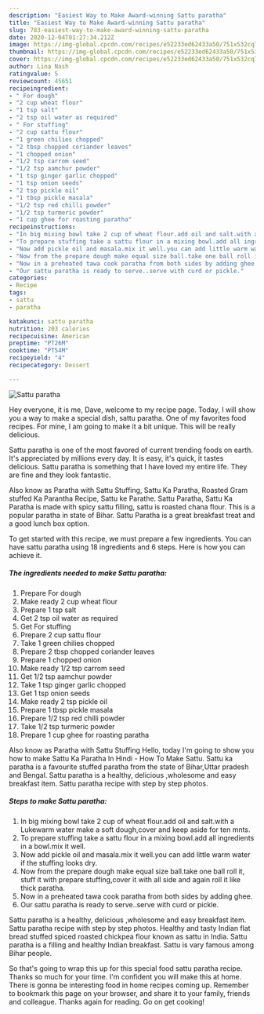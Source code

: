 ```yaml
---
description: "Easiest Way to Make Award-winning Sattu paratha"
title: "Easiest Way to Make Award-winning Sattu paratha"
slug: 783-easiest-way-to-make-award-winning-sattu-paratha
date: 2020-12-04T01:27:34.212Z
image: https://img-global.cpcdn.com/recipes/e52233ed62433a50/751x532cq70/sattu-paratha-recipe-main-photo.jpg
thumbnail: https://img-global.cpcdn.com/recipes/e52233ed62433a50/751x532cq70/sattu-paratha-recipe-main-photo.jpg
cover: https://img-global.cpcdn.com/recipes/e52233ed62433a50/751x532cq70/sattu-paratha-recipe-main-photo.jpg
author: Lina Nash
ratingvalue: 5
reviewcount: 45651
recipeingredient:
- " For dough"
- "2 cup wheat flour"
- "1 tsp salt"
- "2 tsp oil water as required"
- " For stuffing"
- "2 cup sattu flour"
- "1 green chilies chopped"
- "2 tbsp chopped coriander leaves"
- "1 chopped onion"
- "1/2 tsp carrom seed"
- "1/2 tsp aamchur powder"
- "1 tsp ginger garlic chopped"
- "1 tsp onion seeds"
- "2 tsp pickle oil"
- "1 tbsp pickle masala"
- "1/2 tsp red chilli powder"
- "1/2 tsp turmeric powder"
- "1 cup ghee for roasting paratha"
recipeinstructions:
- "In big mixing bowl take 2 cup of wheat flour.add oil and salt.with a Lukewarm water make a soft dough,cover and keep aside for ten mnts."
- "To prepare stuffing take a sattu flour in a mixing bowl.add all ingredients in a bowl.mix it well."
- "Now add pickle oil and masala.mix it well.you can add little warm water if the stuffing looks dry."
- "Now from the prepare dough make equal size ball.take one ball roll it, stuff it with prepare stuffing,cover it with all side and again roll it like thick paratha."
- "Now in a preheated tawa cook paratha from both sides by adding ghee."
- "Our sattu paratha is ready to serve..serve with curd or pickle."
categories:
- Recipe
tags:
- sattu
- paratha

katakunci: sattu paratha 
nutrition: 203 calories
recipecuisine: American
preptime: "PT26M"
cooktime: "PT54M"
recipeyield: "4"
recipecategory: Dessert

---
```



![Sattu paratha](https://img-global.cpcdn.com/recipes/e52233ed62433a50/751x532cq70/sattu-paratha-recipe-main-photo.jpg)

Hey everyone, it is me, Dave, welcome to my recipe page. Today, I will show you a way to make a special dish, sattu paratha. One of my favorites food recipes. For mine, I am going to make it a bit unique. This will be really delicious.

Sattu paratha is one of the most favored of current trending foods on earth. It's appreciated by millions every day. It is easy, it's quick, it tastes delicious. Sattu paratha is something that I have loved my entire life. They are fine and they look fantastic.

Also know as Paratha with Sattu Stuffing, Sattu Ka Paratha, Roasted Gram stuffed Ka Parantha Recipe, Sattu ke Parathe. Sattu Paratha, Sattu Ka Paratha is made with spicy sattu filling, sattu is roasted chana flour. This is a popular paratha in state of Bihar. Sattu Paratha is a great breakfast treat and a good lunch box option.


To get started with this recipe, we must prepare a few ingredients. You can have sattu paratha using 18 ingredients and 6 steps. Here is how you can achieve it.

<!--inarticleads1-->

##### The ingredients needed to make Sattu paratha:

1. Prepare  For dough
1. Make ready 2 cup wheat flour
1. Prepare 1 tsp salt
1. Get 2 tsp oil water as required
1. Get  For stuffing
1. Prepare 2 cup sattu flour
1. Take 1 green chilies chopped
1. Prepare 2 tbsp chopped coriander leaves
1. Prepare 1 chopped onion
1. Make ready 1/2 tsp carrom seed
1. Get 1/2 tsp aamchur powder
1. Take 1 tsp ginger garlic chopped
1. Get 1 tsp onion seeds
1. Make ready 2 tsp pickle oil
1. Prepare 1 tbsp pickle masala
1. Prepare 1/2 tsp red chilli powder
1. Take 1/2 tsp turmeric powder
1. Prepare 1 cup ghee for roasting paratha


Also know as Paratha with Sattu Stuffing Hello, today I&#39;m going to show you how to make Sattu Ka Paratha In Hindi - How To Make Sattu. Sattu ka paratha is a favourite stuffed paratha from the state of Bihar,Uttar pradesh and Bengal. Sattu paratha is a healthy, delicious ,wholesome and easy breakfast item. Sattu paratha recipe with step by step photos. 

<!--inarticleads2-->

##### Steps to make Sattu paratha:

1. In big mixing bowl take 2 cup of wheat flour.add oil and salt.with a Lukewarm water make a soft dough,cover and keep aside for ten mnts.
1. To prepare stuffing take a sattu flour in a mixing bowl.add all ingredients in a bowl.mix it well.
1. Now add pickle oil and masala.mix it well.you can add little warm water if the stuffing looks dry.
1. Now from the prepare dough make equal size ball.take one ball roll it, stuff it with prepare stuffing,cover it with all side and again roll it like thick paratha.
1. Now in a preheated tawa cook paratha from both sides by adding ghee.
1. Our sattu paratha is ready to serve..serve with curd or pickle.


Sattu paratha is a healthy, delicious ,wholesome and easy breakfast item. Sattu paratha recipe with step by step photos. Healthy and tasty Indian flat bread stuffed spiced roasted chickpea flour known as sattu in India. Sattu paratha is a filling and healthy Indian breakfast. Sattu is vary famous among Bihar people. 

So that's going to wrap this up for this special food sattu paratha recipe. Thanks so much for your time. I'm confident you will make this at home. There is gonna be interesting food in home recipes coming up. Remember to bookmark this page on your browser, and share it to your family, friends and colleague. Thanks again for reading. Go on get cooking!
